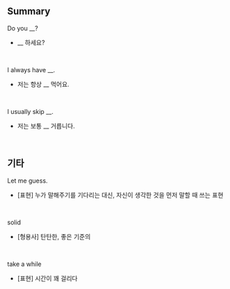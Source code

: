 ## Summary

Do you __?
- __ 하세요?

<br>

I always have __.
- 저는 항상 __ 먹어요.

<br>

I usually skip __.
- 저는 보통 __ 거릅니다.

<br>

## 기타

Let me guess.
- [표현] 누가 말해주기를 기다리는 대신, 자신이 생각한 것을 먼저 말할 때 쓰는 표현

<br>

solid
- [형용사] 탄탄한, 좋은 기준의

<br>

take a while
- [표현] 시간이 꽤 걸리다
